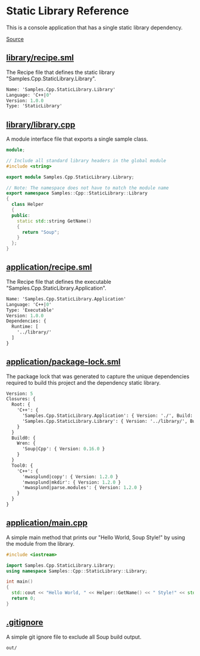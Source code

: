 # Static Library Reference
This is a console application that has a single static library dependency.

[Source](https://github.com/soup-build/soup/tree/main/samples/cpp/static-library)

## [library/recipe.sml](https://github.com/soup-build/soup/tree/main/samples/cpp/static-library/library/recipe.sml)
The Recipe file that defines the static library "Samples.Cpp.StaticLibrary.Library".
```sml
Name: 'Samples.Cpp.StaticLibrary.Library'
Language: 'C++|0'
Version: 1.0.0
Type: 'StaticLibrary'
```

## [library/library.cpp](https://github.com/soup-build/soup/tree/main/samples/cpp/static-library/library/library.cpp)
A module interface file that exports a single sample class.
```cpp
module;

// Include all standard library headers in the global module
#include <string>

export module Samples.Cpp.StaticLibrary.Library;

// Note: The namespace does not have to match the module name
export namespace Samples::Cpp::StaticLibrary::Library
{
  class Helper
  {
  public:
    static std::string GetName()
    {
      return "Soup";
    }
  };
}
```

## [application/recipe.sml](https://github.com/soup-build/soup/tree/main/samples/cpp/static-library/application/recipe.sml)
The Recipe file that defines the executable "Samples.Cpp.StaticLibrary.Application".
```sml
Name: 'Samples.Cpp.StaticLibrary.Application'
Language: 'C++|0'
Type: 'Executable'
Version: 1.0.0
Dependencies: {
  Runtime: [
    '../library/'
  ]
}
```

## [application/package-lock.sml](https://github.com/soup-build/soup/tree/main/samples/cpp/static-library/application/package-lock.sml)
The package lock that was generated to capture the unique dependencies required to build this project and the dependency static library.
```sml
Version: 5
Closures: {
  Root: {
    'C++': {
      'Samples.Cpp.StaticLibrary.Application': { Version: './', Build: 'Build0', Tool: 'Tool0' }
      'Samples.Cpp.StaticLibrary.Library': { Version: '../library/', Build: 'Build0', Tool: 'Tool0' }
    }
  }
  Build0: {
    Wren: {
      'Soup|Cpp': { Version: 0.16.0 }
    }
  }
  Tool0: {
    'C++': {
      'mwasplund|copy': { Version: 1.2.0 }
      'mwasplund|mkdir': { Version: 1.2.0 }
      'mwasplund|parse.modules': { Version: 1.2.0 }
    }
  }
}
```

## [application/main.cpp](https://github.com/soup-build/soup/tree/main/samples/cpp/static-library/application/main.cpp)
A simple main method that prints our "Hello World, Soup Style!" by using the module from the library.
```cpp
#include <iostream>

import Samples.Cpp.StaticLibrary.Library;
using namespace Samples::Cpp::StaticLibrary::Library;

int main()
{
  std::cout << "Hello World, " << Helper::GetName() << " Style!" << std::endl;
  return 0;
}
```

## [.gitignore](https://github.com/soup-build/soup/tree/main/samples/cpp/static-library/.gitignore)
A simple git ignore file to exclude all Soup build output.
```
out/
```